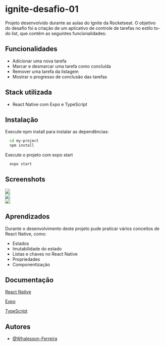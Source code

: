 
# ignite-desafio-01

Projeto desenvolvido durante as aulas do Ignite da Rocketseat. O objetivo do desafio foi a criação de um aplicativo de controle de tarefas no estilo to-do list, que contém as seguintes funcionalidades:


## Funcionalidades

- Adicionar uma nova tarefa
- Marcar e desmarcar uma tarefa como concluída
- Remover uma tarefa da listagem
- Mostrar o progresso de conclusão das tarefas



## Stack utilizada

- React Native com Expo e TypeScript


## Instalação

Execute npm install para instalar as dependências:

```bash
  cd my-project
  npm install
```

Execute o projeto com expo start

```bash
  expo start
```
    
## Screenshots
<p align="center" width="100%">
  <div width="32%">
    <img src="https://github.com/Whalesson-Ferreira/ignite-desafio-01/blob/main/screenshots/Screenshot_20220927-190112.png?raw=true">
  </div>
  <div width="32%">
    <img src="https://github.com/Whalesson-Ferreira/ignite-desafio-01/blob/main/screenshots/Screenshot_20220927-190141.png?raw=true">
  </div>
  <div width="32%">
    <img src="https://github.com/Whalesson-Ferreira/ignite-desafio-01/blob/main/screenshots/Screenshot_20220927-190334.png?raw=true">
  </div>
</p>


## Aprendizados

Durante o desenvolvimento deste projeto pude praticar vários conceitos de React Native, como:

- Estados
- Imutabilidade do estado
- Listas e chaves no React Native
- Propriedades
- Componentização


## Documentação

[React Native](https://reactnative.dev/docs/components-and-apis)

[Expo](https://docs.expo.dev/)

[TypeScript](https://www.typescriptlang.org/docs/handbook/typescript-in-5-minutes.html)


## Autores

- [@Whalesson-Ferreira](https://github.com/Whalesson-Ferreira)

